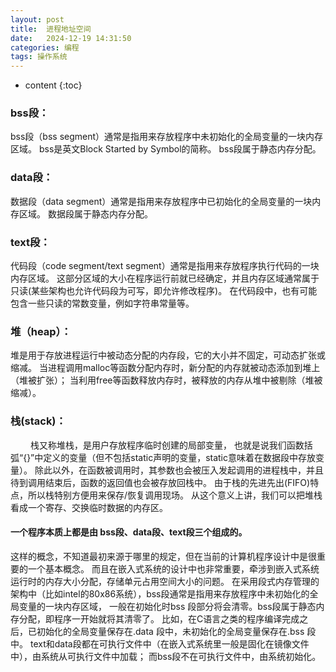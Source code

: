 ```yaml
---
layout: post
title:  进程地址空间
date:   2024-12-19 14:31:50
categories: 编程
tags: 操作系统
---
```


* content
{:toc}

### bss段：

bss段（bss segment）通常是指用来存放程序中未初始化的全局变量的一块内存区域。
bss是英文Block Started by Symbol的简称。
bss段属于静态内存分配。 

  
### data段：

数据段（data segment）通常是指用来存放程序中已初始化的全局变量的一块内存区域。
数据段属于静态内存分配。 

  
### text段：

代码段（code segment/text segment）通常是指用来存放程序执行代码的一块内存区域。
这部分区域的大小在程序运行前就已经确定，并且内存区域通常属于只读(某些架构也允许代码段为可写，即允许修改程序)。
在代码段中，也有可能包含一些只读的常数变量，例如字符串常量等。 

  
### 堆（heap）：

堆是用于存放进程运行中被动态分配的内存段，它的大小并不固定，可动态扩张或缩减。
当进程调用malloc等函数分配内存时，新分配的内存就被动态添加到堆上（堆被扩张）；
当利用free等函数释放内存时，被释放的内存从堆中被剔除（堆被缩减）。

  
### 栈(stack)：
　　 
栈又称堆栈，是用户存放程序临时创建的局部变量，
也就是说我们函数括弧“{}”中定义的变量（但不包括static声明的变量，static意味着在数据段中存放变量）。
除此以外，在函数被调用时，其参数也会被压入发起调用的进程栈中，并且待到调用结束后，函数的返回值也会被存放回栈中。
由于栈的先进先出(FIFO)特点，所以栈特别方便用来保存/恢复调用现场。
从这个意义上讲，我们可以把堆栈看成一个寄存、交换临时数据的内存区。 

#### 一个程序本质上都是由 bss段、data段、text段三个组成的。

这样的概念，不知道最初来源于哪里的规定，但在当前的计算机程序设计中是很重要的一个基本概念。
而且在嵌入式系统的设计中也非常重要，牵涉到嵌入式系统运行时的内存大小分配，存储单元占用空间大小的问题。
在采用段式内存管理的架构中（比如intel的80x86系统），bss段通常是指用来存放程序中未初始化的全局变量的一块内存区域，
一般在初始化时bss 段部分将会清零。bss段属于静态内存分配，即程序一开始就将其清零了。
比如，在C语言之类的程序编译完成之后，已初始化的全局变量保存在.data 段中，未初始化的全局变量保存在.bss 段中。
text和data段都在可执行文件中（在嵌入式系统里一般是固化在镜像文件中），由系统从可执行文件中加载；
而bss段不在可执行文件中，由系统初始化。